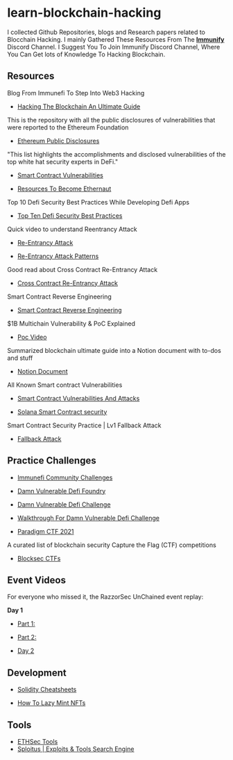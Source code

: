 # learn-blockchain-hacking

I collected Github Repositories, blogs and Research papers related to Blocchain Hacking.
I mainly Gathered These Resources From The **[Immunify](https://immunefi.com)** Discord Channel.
I Suggest You To Join Immunify Discord Channel, Where You Can Get lots of Knowledge To Hacking Blockchain.

## Resources

Blog From Immunefi To Step Into Web3 Hacking

- [Hacking The Blockchain An Ultimate Guide](https://medium.com/immunefi/hacking-the-blockchain-an-ultimate-guide-4f34b33c6e8b)

This is the repository with all the public disclosures of vulnerabilities that were reported to the Ethereum Foundation

- [Ethereum Public Disclosures](https://github.com/ethereum/public-disclosures)


"This list highlights the accomplishments and disclosed vulnerabilities of the top white hat security experts in DeFi."

- [Smart Contract Vulnerabilities](https://github.com/sirhashalot/SCV-List)

- [Resources To Become Ethernaut](https://github.com/ethernautdao/documentation/blob/master/educational-resources/resources.md)

Top 10 Defi Security Best Practices While Developing Defi Apps

- [Top Ten Defi Security Best Practices](https://blog.chain.link/defi-security-best-practices/)

Quick video to understand Reentrancy Attack

- [Re-Entrancy Attack](https://www.youtube.com/watch?v=76So4jCysAQ)

- [Re-Entrancy Attack Patterns](https://github.com/uni-due-syssec/eth-reentrancy-attack-patterns)

Good read about Cross Contract Re-Entrancy Attack

- [Cross Contract Re-Entrancy Attack](https://inspexco.medium.com/cross-contract-reentrancy-attack-402d27a02a15)

Smart Contract Reverse Engineering
- [Smart Contract Reverse Engineering](https://www.youtube.com/watch?v=I6VDBvX9Pkw)

$1B Multichain Vulnerability & PoC Explained

- [Poc Video](https://www.youtube.com/watch?v=aO4C-g4Ilkg)

Summarized blockchain ultimate guide into a Notion document with to-dos and stuff 

- [Notion Document](https://wufflz.notion.site/Blockchain-security-guide-b26aec3d920e414d8a354618d3e36eb4)

All Known Smart contract Vulnerabilities

- [Smart Contract Vulnerabilities And Attacks](https://graph.org/All-known-smart-contract-side-and-user-side-attacks-and-vulnerabilities-in-Web30--DeFi-03-31)

- [Solana Smart Contract security](https://github.com/0xsanny/solsec)

Smart Contract Security Practice | Lv1 Fallback Attack

- [Fallback Attack](https://github.com/felix0888/fallback-attack)

## Practice Challenges

- [Immunefi Community Challenges](https://github.com/immunefi-team/community-challenges)

- [Damn Vulnerable Defi Foundry](https://github.com/nicolasgarcia214/damn-vulnerable-defi-foundry)
- [Damn Vulnerable Defi Challenge](https://www.damnvulnerabledefi.xyz/)

- [Walkthrough For Damn Vulnerable Defi Challenge](https://www.youtube.com/watch?v=A5s9aez43Co&list=PLO5VPQH6OWdXKPThrch6U0imGdD3pHLXi)

- [Paradigm CTF 2021](https://github.com/paradigm-operations/paradigm-ctf-2021)

A curated list of blockchain security Capture the Flag (CTF) competitions

- [Blocksec CTFs](https://github.com/blockthreat/blocksec-ctfs)

## Event Videos

For everyone who missed it, the RazzorSec UnChained event replay:

**Day 1**
  - [Part 1: ](https://www.youtube.com/watch?v=6hHDomKyQdc)
  - [Part 2: ](https://www.youtube.com/watch?v=UYEHFdn10gk)

  - [Day 2](https://www.youtube.com/watch?v=BslCXPjl50M)

## Development

- [Solidity Cheatsheets](https://graph.org/Solidity-Cheatsheets-Pack-03-20)

- [How To Lazy Mint NFTs](https://moralis.io/how-to-lazy-mint-nfts/)

## Tools

- [ETHSec Tools](https://graph.org/ETHSec-Tools-02-13)
- [Sploitus | Exploits & Tools Search Engine](https://sploitus.com/?query=ERC20#exploits)
